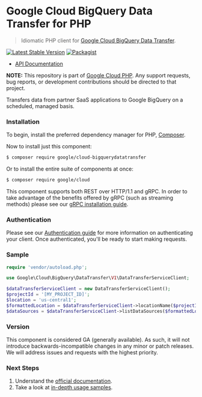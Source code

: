 # Google Cloud BigQuery Data Transfer for PHP

> Idiomatic PHP client for [Google Cloud BigQuery Data Transfer](https://cloud.google.com/bigquery/transfer/).

[![Latest Stable Version](https://poser.pugx.org/google/cloud-bigquerydatatransfer/v/stable)](https://packagist.org/packages/google/cloud-bigquerydatatransfer) [![Packagist](https://img.shields.io/packagist/dm/google/cloud-bigquerydatatransfer.svg)](https://packagist.org/packages/google/cloud-bigquerydatatransfer)

* [API Documentation](https://cloud.google.com/php/docs/reference/cloud-bigquerydatatransfer/latest)

**NOTE:** This repository is part of [Google Cloud PHP](https://github.com/googleapis/google-cloud-php). Any
support requests, bug reports, or development contributions should be directed to
that project.

Transfers data from partner SaaS applications to Google BigQuery on a scheduled, managed basis.

### Installation

To begin, install the preferred dependency manager for PHP, [Composer](https://getcomposer.org/).

Now to install just this component:

```sh
$ composer require google/cloud-bigquerydatatransfer
```

Or to install the entire suite of components at once:

```sh
$ composer require google/cloud
```

This component supports both REST over HTTP/1.1 and gRPC. In order to take advantage of the benefits offered by gRPC (such as streaming methods)
please see our [gRPC installation guide](https://cloud.google.com/php/grpc).

### Authentication

Please see our [Authentication guide](https://github.com/googleapis/google-cloud-php/blob/main/AUTHENTICATION.md) for more information
on authenticating your client. Once authenticated, you'll be ready to start making requests.

### Sample

```php
require 'vendor/autoload.php';

use Google\Cloud\BigQuery\DataTransfer\V1\DataTransferServiceClient;

$dataTransferServiceClient = new DataTransferServiceClient();
$projectId = '[MY_PROJECT_ID]';
$location = 'us-central1';
$formattedLocation = $dataTransferServiceClient->locationName($projectId, $location);
$dataSources = $dataTransferServiceClient->listDataSources($formattedLocation);
```

### Version

This component is considered GA (generally available). As such, it will not introduce backwards-incompatible changes in
any minor or patch releases. We will address issues and requests with the highest priority.

### Next Steps

1. Understand the [official documentation](https://cloud.google.com/bigquery/docs/transfer-service-overview).
2. Take a look at [in-depth usage samples](https://github.com/GoogleCloudPlatform/php-docs-samples/tree/master/bigquerydatatransfer).
